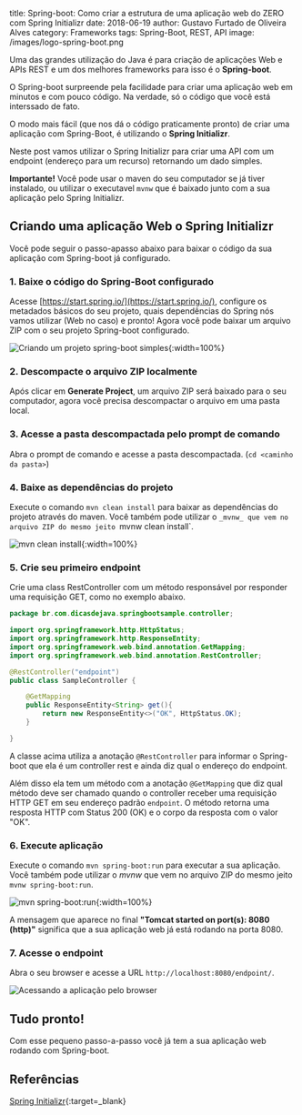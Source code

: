 title: Spring-boot: Como criar a estrutura de uma aplicação web do ZERO com Spring Initializr
date: 2018-06-19
author: Gustavo Furtado de Oliveira Alves
category: Frameworks
tags: Spring-Boot, REST, API
image: /images/logo-spring-boot.png

Uma das grandes utilização do Java é para criação de aplicações Web e APIs REST e
um dos melhores frameworks para isso é o **Spring-boot**.

O Spring-boot surpreende pela facilidade para criar uma aplicação web em minutos
e com pouco código. Na verdade, só o código que você está interssado de fato.

O modo mais fácil (que nos dá o código praticamente pronto) de criar uma aplicação com Spring-Boot,
é utilizando o **Spring Initializr**.

Neste post vamos utilizar o Spring Initializr para criar uma API com um endpoint (endereço para um recurso) retornando um dado simples.

**Importante!** Você pode usar o maven do seu computador se já tiver instalado, ou utilizar o executavel `mvnw` que é baixado junto com a sua aplicação pelo Spring Initializr.

## Criando uma aplicação Web o Spring Initializr

Você pode seguir o passo-apasso abaixo para baixar o código da sua aplicação com Spring-boot já configurado.

### 1. Baixe o código do Spring-Boot configurado

Acesse [https://start.spring.io/](https://start.spring.io/), configure os metadados básicos do seu projeto,
quais dependências do Spring nós vamos utilizar (Web no caso) e pronto! Agora você pode baixar um arquivo ZIP com o seu projeto Spring-boot configurado.

![Criando um projeto spring-boot simples](/images/spring-boot-swagger/criando-um-projeto-spring-boot.gif){:width=100%}

### 2. Descompacte o arquivo ZIP localmente

Após clicar em **Generate Project**, um arquivo ZIP será baixado para o seu computador, agora você precisa descompactar o arquivo em uma pasta local.

### 3. Acesse a pasta descompactada pelo prompt de comando

Abra o prompt de comando e acesse a pasta descompactada. (`cd <caminho da pasta>`)

### 4. Baixe as dependências do projeto

Execute o comando `mvn clean install` para baixar as dependências do projeto através do maven.
Você também pode utilizar o `_mvnw_ que vem no arquivo ZIP do mesmo jeito `mvnw clean install`.

![mvn clean install](/images/spring-boot-swagger/mvn-clean-install.gif){:width=100%}

### 5. Crie seu primeiro endpoint

Crie uma class RestController com um método responsável por responder uma requisição GET, como no exemplo abaixo.

```java
package br.com.dicasdejava.springbootsample.controller;

import org.springframework.http.HttpStatus;
import org.springframework.http.ResponseEntity;
import org.springframework.web.bind.annotation.GetMapping;
import org.springframework.web.bind.annotation.RestController;

@RestController("endpoint")
public class SampleController {

    @GetMapping
    public ResponseEntity<String> get(){
        return new ResponseEntity<>("OK", HttpStatus.OK);
    }

}

```

A classe acima utiliza a anotação `@RestController` para informar o Spring-boot que ela é um controller rest e ainda diz qual o endereço do endpoint.

Além disso ela tem um método com a anotação `@GetMapping` que diz qual método deve ser chamado quando o controller receber uma requisição HTTP GET em seu endereço padrão `endpoint`. O método retorna uma resposta HTTP com Status 200 (OK) e o corpo da resposta com o valor "OK".

### 6. Execute aplicação

Execute o comando `mvn spring-boot:run` para executar a sua aplicação.
Você também pode utilizar o _mvnw_ que vem no arquivo ZIP do mesmo jeito `mvnw spring-boot:run`.

![mvn spring-boot:run ](/images/spring-boot-swagger/mvn-spring-boot-run.gif){:width=100%}

A mensagem que aparece no final **"Tomcat started on port(s): 8080 (http)"** significa que a sua aplicação web já está rodando na porta 8080.

### 7. Acesse o endpoint

Abra o seu browser e acesse a URL `http://localhost:8080/endpoint/`.

![Acessando a aplicação pelo browser](/images/spring-boot-swagger/acesso-endpoint-browser.png)

## Tudo pronto!

Com esse pequeno passo-a-passo você já tem a sua aplicação web rodando com Spring-boot.

## Referências

[Spring Initializr](https://github.com/spring-io/initializr){:target=\_blank}